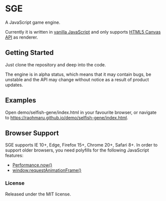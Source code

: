 # SGE
A JavaScript game engine.

Currently it is written in [vanilla JavaScript](http://vanilla-js.com/) and only supports 
[HTML5 Canvas API](https://developer.mozilla.org/en-US/docs/Web/API/Canvas_API) as renderer.

## Getting Started
Just clone the repository and deep into the code.

The engine is in alpha status, which means that it may contain bugs, be unstable and the API may change without notice as a result of product updates.

## Examples
Open demo/selfish-gene/index.html in your favourite browser, or navigate to https://raohmaru.github.io/demo/selfish-gene/index.html.

## Browser Support
SGE supports IE 10+, Edge, Firefox 15+, Chrome 20+, Safari 8+.
In order to support older browsers, you need polyfills for the following JavaScript features:

- [Performance.now()](https://developer.mozilla.org/en-US/docs/Web/API/Performance/now)
- [window.requestAnimationFrame()](https://developer.mozilla.org/en-US/docs/Web/API/window/requestAnimationFrame)

### License
Released under the MIT license.
